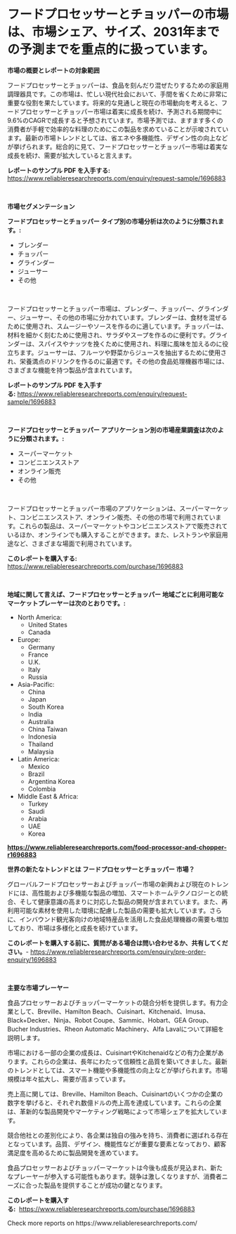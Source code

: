 <p><h1>フードプロセッサーとチョッパーの市場は、市場シェア、サイズ、2031年までの予測までを重点的に扱っています。</h1></p><p><strong>市場の概要とレポートの対象範囲</strong></p>
<p><p>フードプロセッサーとチョッパーは、食品を刻んだり混ぜたりするための家庭用調理器具です。この市場は、忙しい現代社会において、手間を省くために非常に重要な役割を果たしています。将来的な見通しと現在の市場動向を考えると、フードプロセッサーとチョッパー市場は着実に成長を続け、予測される期間中に9.6%のCAGRで成長すると予想されています。市場予測では、ますます多くの消費者が手軽で効率的な料理のためにこの製品を求めていることが示唆されています。最新の市場トレンドとしては、省エネや多機能性、デザイン性の向上などが挙げられます。総合的に見て、フードプロセッサーとチョッパー市場は着実な成長を続け、需要が拡大していると言えます。</p></p>
<p><strong>レポートのサンプル PDF を入手する:</strong> <a href="https://www.reliableresearchreports.com/enquiry/request-sample/1696883">https://www.reliableresearchreports.com/enquiry/request-sample/1696883</a></p>
<p>&nbsp;</p>
<p><strong>市場セグメンテーション</strong></p>
<p><strong>フードプロセッサーとチョッパー タイプ別の市場分析は次のように分類されます。:</strong></p>
<p><ul><li>ブレンダー</li><li>チョッパー</li><li>グラインダー</li><li>ジューサー</li><li>その他</li></ul></p>
<p>&nbsp;</p>
<p><p>フードプロセッサーとチョッパー市場は、ブレンダー、チョッパー、グラインダー、ジューサー、その他の市場に分かれています。ブレンダーは、食材を混ぜるために使用され、スムージーやソースを作るのに適しています。チョッパーは、材料を細かく刻むために使用され、サラダやスープを作るのに便利です。グラインダーは、スパイスやナッツを挽くために使用され、料理に風味を加えるのに役立ちます。ジューサーは、フルーツや野菜からジュースを抽出するために使用され、栄養満点のドリンクを作るのに最適です。その他の食品処理機器市場には、さまざまな機能を持つ製品が含まれています。</p></p>
<p><strong>レポートのサンプル PDF を入手する:</strong>&nbsp;<a href="https://www.reliableresearchreports.com/enquiry/request-sample/1696883">https://www.reliableresearchreports.com/enquiry/request-sample/1696883</a></p>
<p>&nbsp;</p>
<p><strong> フードプロセッサーとチョッパー アプリケーション別の市場産業調査は次のように分類されます。:</strong></p>
<p><ul><li>スーパーマーケット</li><li>コンビニエンスストア</li><li>オンライン販売</li><li>その他</li></ul></p>
<p>&nbsp;</p>
<p><p>フードプロセッサーとチョッパー市場のアプリケーションは、スーパーマーケット、コンビニエンスストア、オンライン販売、その他の市場で利用されています。これらの製品は、スーパーマーケットやコンビニエンスストアで販売されているほか、オンラインでも購入することができます。また、レストランや家庭用途など、さまざまな場面で利用されています。</p></p>
<p><strong>このレポートを購入する:</strong>&nbsp; <a href="https://www.reliableresearchreports.com/purchase/1696883">https://www.reliableresearchreports.com/purchase/1696883</a></p>
<p>&nbsp;</p>
<p><strong>地域に関して言えば、フードプロセッサーとチョッパー 地域ごとに利用可能なマーケットプレーヤーは次のとおりです。:</strong></p>
<p><ul>
    <li>
        North America:
        <ul>
            <li>United States</li>
            <li>Canada</li>
        </ul>
    </li>
    <li>
        Europe:
        <ul>
            <li>Germany</li>
            <li>France</li>
            <li>U.K.</li>
            <li>Italy</li>
            <li>Russia</li>
        </ul>
    </li>
    <li>
        Asia-Pacific:
        <ul>
            <li>China</li>
            <li>Japan</li>
            <li>South Korea</li>
            <li>India</li>
            <li>Australia</li>
            <li>China Taiwan</li>
            <li>Indonesia</li>
            <li>Thailand</li>
            <li>Malaysia</li>
        </ul>
    </li>
    <li>
        Latin America:
        <ul>
            <li>Mexico</li>
            <li>Brazil</li>
            <li>Argentina Korea</li>
            <li>Colombia</li>
        </ul>
    </li>
    <li>
        Middle East & Africa:
        <ul>
            <li>Turkey</li>
            <li>Saudi</li>
            <li>Arabia</li>
            <li>UAE</li>
            <li>Korea</li>
        </ul>
    </li>
    </ul></p>
<p><strong><a href="https://www.reliableresearchreports.com/food-processor-and-chopper-r1696883">https://www.reliableresearchreports.com/food-processor-and-chopper-r1696883</a></strong>&nbsp;</p>
<p><strong>世界の新たなトレンドとは フードプロセッサーとチョッパー 市場？</strong></p>
<p><p>グローバルフードプロセッサーおよびチョッパー市場の新興および現在のトレンドには、高性能および多機能な製品の増加、スマートホームテクノロジーとの統合、そして健康意識の高まりに対応した製品の開発が含まれています。また、再利用可能な素材を使用した環境に配慮した製品の需要も拡大しています。さらに、インバウンド観光客向けの地域特産品を活用した食品処理機器の需要も増加しており、市場は多様化と成長を続けています。</p></p>
<p><strong>このレポートを購入する前に、質問がある場合は問い合わせるか、共有してください。</strong>- <a href="https://www.reliableresearchreports.com/enquiry/pre-order-enquiry/1696883">https://www.reliableresearchreports.com/enquiry/pre-order-enquiry/1696883</a></p>
<p>&nbsp;</p>
<p><strong>主要な市場プレーヤー</strong></p>
<p><p>食品プロセッサーおよびチョッパーマーケットの競合分析を提供します。有力企業として、Breville、Hamilton Beach、Cuisinart、Kitchenaid、Imusa、Black+Decker、Ninja、Robot Coupe、Sammic、Hobart、GEA Group、Bucher Industries、Rheon Automatic Machinery、Alfa Lavalについて詳細を説明します。</p><p>市場における一部の企業の成長は、CuisinartやKitchenaidなどの有力企業があります。これらの企業は、長年にわたって信頼性と品質を築いてきました。最新のトレンドとしては、スマート機能や多機能性の向上などが挙げられます。市場規模は年々拡大し、需要が高まっています。</p><p>売上高に関しては、Breville、Hamilton Beach、Cuisinartのいくつかの企業の数字を挙げると、それぞれ数億ドルの売上高を達成しています。これらの企業は、革新的な製品開発やマーケティング戦略によって市場シェアを拡大しています。</p><p>競合他社との差別化により、各企業は独自の強みを持ち、消費者に選ばれる存在となっています。品質、デザイン、機能性などが重要な要素となっており、顧客満足度を高めるために製品開発を進めています。</p><p>食品プロセッサーおよびチョッパーマーケットは今後も成長が見込まれ、新たなプレーヤーが参入する可能性もあります。競争は激しくなりますが、消費者ニーズに合った製品を提供することが成功の鍵となります。</p></p>
<p><strong>このレポートを購入する:</strong>&nbsp;&nbsp;<a href="https://www.reliableresearchreports.com/purchase/1696883">https://www.reliableresearchreports.com/purchase/1696883</a></p>
<p>Check more reports on https://www.reliableresearchreports.com/</p>